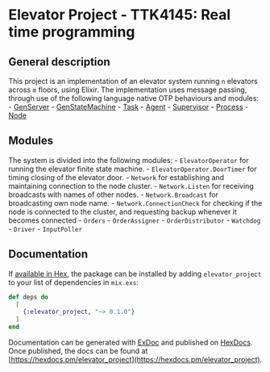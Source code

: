 # Elevator Project - TTK4145: Real time programming

## General description
This project is an implementation of an elevator system running `n` elevators across `m` floors, using Elixir. The implementation uses message passing, through use of the following language native OTP behaviours and modules:
    - [GenServer](https://hexdocs.pm/elixir/GenServer.html)
    - [GenStateMachine](https://hexdocs.pm/gen_state_machine/GenStateMachine.html)
    - [Task](https://hexdocs.pm/elixir/Task.html)
    - [Agent](https://hexdocs.pm/elixir/Agent.html)
    - [Supervisor](https://hexdocs.pm/elixir/Supervisor.html)
    - [Process](https://hexdocs.pm/elixir/Process.html)
    - [Node](https://hexdocs.pm/elixir/Node.html)

## Modules
The system is divided into the following modules:
    - `ElevatorOperator` for running the elevator finite state machine.
        - `ElevatorOperator.DoorTimer` for timing closing of the elevator door.
    - `Network` for establishing and maintaining connection to the node cluster.
        - `Network.Listen` for receiving broadcasts with names of other nodes.
        - `Network.Broadcast` for broadcasting own node name.
        - `Network.ConnectionCheck` for checking if the node is connected to the cluster, and requesting backup whenever it becomes connected
    - `Orders` 
    - `OrderAssigner`
    - `OrderDistributor`
    - `Watchdog`
    - `Driver`
    - `InputPoller`


## Documentation

If [available in Hex](https://hex.pm/docs/publish), the package can be installed
by adding `elevator_project` to your list of dependencies in `mix.exs`:

```elixir
def deps do
  [
    {:elevator_project, "~> 0.1.0"}
  ]
end
```

Documentation can be generated with [ExDoc](https://github.com/elixir-lang/ex_doc)
and published on [HexDocs](https://hexdocs.pm). Once published, the docs can
be found at [https://hexdocs.pm/elevator_project](https://hexdocs.pm/elevator_project).

